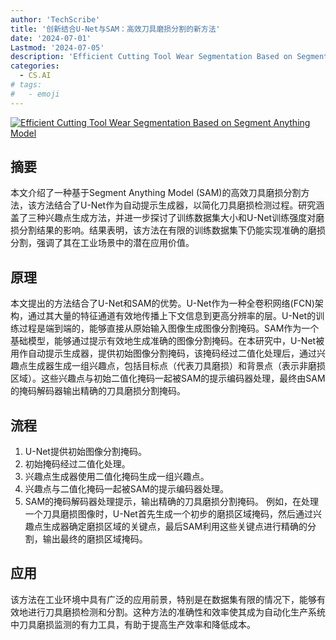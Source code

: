```yaml
---
author: 'TechScribe'
title: '创新结合U-Net与SAM：高效刀具磨损分割的新方法'
date: '2024-07-01'
Lastmod: '2024-07-05'
description: 'Efficient Cutting Tool Wear Segmentation Based on Segment Anything Model'
categories:
  - CS.AI
# tags:
#   - emoji
---
```


[![Efficient Cutting Tool Wear Segmentation Based on Segment Anything Model](https://arxiv-research-1301205113.cos.ap-guangzhou.myqcloud.com/images/2407.01211v1.pdf_0.jpg)](https://arxiv.org/abs/2407.01211v1)

## 摘要

本文介绍了一种基于Segment Anything Model (SAM)的高效刀具磨损分割方法，该方法结合了U-Net作为自动提示生成器，以简化刀具磨损检测过程。研究涵盖了三种兴趣点生成方法，并进一步探讨了训练数据集大小和U-Net训练强度对磨损分割结果的影响。结果表明，该方法在有限的训练数据集下仍能实现准确的磨损分割，强调了其在工业场景中的潜在应用价值。<!--more-->

## 原理

本文提出的方法结合了U-Net和SAM的优势。U-Net作为一种全卷积网络(FCN)架构，通过其大量的特征通道有效地传播上下文信息到更高分辨率的层。U-Net的训练过程是端到端的，能够直接从原始输入图像生成图像分割掩码。SAM作为一个基础模型，能够通过提示有效地生成准确的图像分割掩码。在本研究中，U-Net被用作自动提示生成器，提供初始图像分割掩码，该掩码经过二值化处理后，通过兴趣点生成器生成一组兴趣点，包括目标点（代表刀具磨损）和背景点（表示非磨损区域）。这些兴趣点与初始二值化掩码一起被SAM的提示编码器处理，最终由SAM的掩码解码器输出精确的刀具磨损分割掩码。

## 流程

1. U-Net提供初始图像分割掩码。
2. 初始掩码经过二值化处理。
3. 兴趣点生成器使用二值化掩码生成一组兴趣点。
4. 兴趣点与二值化掩码一起被SAM的提示编码器处理。
5. SAM的掩码解码器处理提示，输出精确的刀具磨损分割掩码。
例如，在处理一个刀具磨损图像时，U-Net首先生成一个初步的磨损区域掩码，然后通过兴趣点生成器确定磨损区域的关键点，最后SAM利用这些关键点进行精确的分割，输出最终的磨损区域掩码。

## 应用

该方法在工业环境中具有广泛的应用前景，特别是在数据集有限的情况下，能够有效地进行刀具磨损检测和分割。这种方法的准确性和效率使其成为自动化生产系统中刀具磨损监测的有力工具，有助于提高生产效率和降低成本。